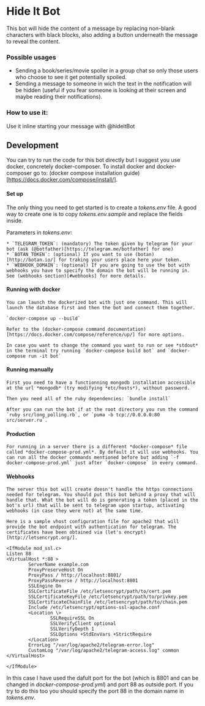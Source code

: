 # Hide It Bot

This bot will hide the content of a message by replacing non-blank characters with black blocks, also adding a button underneath the message to reveal the content.

### Possible usages

* Sending a book/series/movie spoiler in a group chat so only those users who choose to see it get potentially spoiled.
* Sending a message to someone in wich the text in the notification will be hidden (useful if you fear someone is looking at their screen and maybe reading their notifications).

### How to use it:

Use it inline starting your message with @hideitBot

## Development

You can try to run the code for this bot directly but I suggest you use docker, concretely docker-composer. To install docker and docker-composer go to: (docker compose installation guide)[https://docs.docker.com/compose/install/].

#### Set up

The only thing you need to get started is to create a *tokens.env* file. A good way to create one is to copy *tokens.env.sample* and replace the fields inside. 

Parameters in *tokens.env*:

	* `TELEGRAM_TOKEN`: (mandatory) The token given by telegram for your bot (ask (@botfather)[https://telegram.me/botfather] for one)
	* `BOTAN_TOKEN`: (optional) If you want to use (botan)[http://botan.io/] for traking your users place here your token.
	* `WEBHOOK_DOMAIN`: (optional) If you are going to use the bot with webhooks you have to specify the domain the bot will be running in. See (webhooks section)[#webhooks] for more details.

#### Running with docker

	You can launch the dockerized bot with just one command. This will launch the database first and then the bot and connect them together.

	`docker-compose up --build`

	Refer to the (docker-compose command documentation)[https://docs.docker.com/compose/reference/up/] for more options.

	In case you want to change the command you want to run or see *stdout* in the terminal try running `docker-compose build bot` and `docker-compose run -it bot`

#### Running manually

	First you need to have a functionning mongodb installation accessible at the url *mongodb* (try modifying *etc/hosts*), without password.

	Then you need all of the ruby dependencies: `bundle install`

	After you can run the bot if at the root directory you run the command `ruby src/long_polling.rb`, or `puma -b tcp://0.0.0.0:80 src/server.ru`.

#### Production

	For running in a server there is a different *docker-compose* file called *docker-compose-prod.yml*. By default it will use webhooks. You can run all the docker commands mentioned before but adding `-f docker-compose-prod.yml` just after `docker-compose` in every command.

#### Webhooks

	The server this bot will create doesn't handle the https connections needed for telegram. You should put this bot behind a proxy that will handle that. What the bot will do is generating a token (placed in the bot's url) that will be sent to telegram upon startup, activating webhooks (in case they were not) at the same time.

	Here is a sample vhost configuration file for apache2 that will provide the bot endpoint with authentication for telegram. The certificates have been obtained via (let's encrypt)[http://letsencrypt.org/].

```
<IfModule mod_ssl.c>
Listen 88
<VirtualHost *:88 >
        ServerName example.com
        ProxyPreserveHost On
        ProxyPass / http://localhost:8801/
        ProxyPassReverse / http://localhost:8801
        SSLEngine On
        SSLCertificateFile /etc/letsencrypt/path/to/cert.pem
        SSLCertificateKeyFile /etc/letsencrypt/path/to/privkey.pem
        SSLCertificateChainFile /etc/letsencrypt/path/to/chain.pem
        Include /etc/letsencrypt/options-ssl-apache.conf
        <Location \>
                SSLRequireSSL On
                SSLVerifyClient optional
                SSLVerifyDepth 1
                SSLOptions +StdEnvVars +StrictRequire
        </Location>
        ErrorLog "/var/log/apache2/telegram-error.log"
        CustomLog "/var/log/apache2/telegram-access.log" common
</VirtualHost>

</IfModule>
```

In this case I have used the dafult port for the bot (which is 8801 and can be changed in *docker-compose-prod.yml*) and port 88 as outside port. If you try to do this too you should specify the port 88 in the domain name in *tokens.env*.




